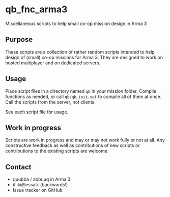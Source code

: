 # qb_fnc_arma3

Miscellaneous scripts to help small co-op mission design in Arma 3

## Purpose

These scripts are a collection of rather random scripts intended to help design of (small) co-op missions for Arma 3. They are designed to work on hosted multiplayer and on dedicated servers.

## Usage

Place script files in a directory named `qb` in your mission folder. Compile functions as needed, or call `qb/qb_init.sqf` to compile all of them at once. Call the scripts from the server, not clients.

See each script file for usage.

## Work in progress

Scripts are work in progress and may or may not work fully or not at all. Any constructive feedback as well as contributions of new scripts or contributions to the existing scripts are welcome.

## Contact

- quubba / abbuuq in Arma 3
- if.iki@essalk (backwards!)
- Issue tracker on GitHub
